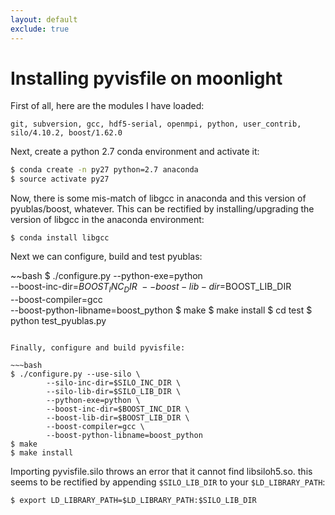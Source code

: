 ```yaml
---
layout: default
exclude: true
---
```


# Installing pyvisfile on moonlight

First of all, here are the modules I have loaded:

`git, subversion, gcc, hdf5-serial, openmpi, python, user_contrib, silo/4.10.2,
boost/1.62.0`

Next, create a python 2.7 conda environment and activate it:

~~~bash
$ conda create -n py27 python=2.7 anaconda
$ source activate py27
~~~

Now, there is some mis-match of libgcc in anaconda and this version
of pyublas/boost, whatever. This can be rectified by installing/upgrading
the version of libgcc in the anaconda environment:

`$ conda install libgcc`

Next we can configure, build and test pyublas:

~~bash
$ ./configure.py --python-exe=python \
			    --boost-inc-dir=$BOOST_INC_DIR \
			    --boost-lib-dir=$BOOST_LIB_DIR \
			    --boost-compiler=gcc \
			    --boost-python-libname=boost_python
$ make
$ make install
$ cd test
$ python test_pyublas.py
~~~

Finally, configure and build pyvisfile:

~~~bash
$ ./configure.py --use-silo \
		--silo-inc-dir=$SILO_INC_DIR \
		--silo-lib-dir=$SILO_LIB_DIR \
		--python-exe=python \
		--boost-inc-dir=$BOOST_INC_DIR \
		--boost-lib-dir=$BOOST_LIB_DIR \
		--boost-compiler=gcc \
		--boost-python-libname=boost_python
$ make
$ make install
~~~

Importing pyvisfile.silo throws an error that it cannot find
libsiloh5.so. this seems to be rectified by appending `$SILO_LIB_DIR` to your
`$LD_LIBRARY_PATH`:

`$ export LD_LIBRARY_PATH=$LD_LIBRARY_PATH:$SILO_LIB_DIR`
